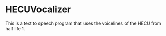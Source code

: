 # HECUVocalizer
This is a text to speech program that uses the voicelines of the HECU from half life 1. 
